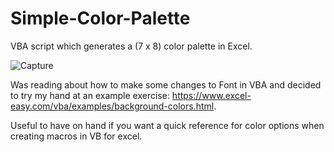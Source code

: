 # Simple-Color-Palette
VBA script which generates a (7 x 8) color palette in Excel. 

![Capture](https://user-images.githubusercontent.com/12026338/112585320-f601ec80-8dcf-11eb-8cb0-e31c4f4c437e.PNG)

Was reading about how to make some changes to Font in VBA and decided to try my hand at an example exercise: https://www.excel-easy.com/vba/examples/background-colors.html.

Useful to have on hand if you want a quick reference for color options when creating macros in VB for excel.
